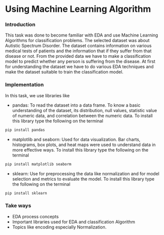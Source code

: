 # Using Machine Learning Algorithm

### Introduction

This task was done to become familiar with EDA and use Machine Learning Algorithms for classification problems. The selected dataset was about Autistic Spectrum Disorder. The dataset contains information on various medical tests of patients and the information that if they suffer from that disease or not. From the provided data we have to make a classification model to predict whether any person is suffering from the disease. At first for understanding the dataset we have to do various EDA techniques and make the dataset suitable to train the classification model.

### Implementation

In this task, we use libraries like

- pandas: To read the dataset into a data frame. To know a basic understanding of the dataset, its distribution, null values, statistic value of numeric data, and correlation between the numeric data.
To install this library type the following on the terminal

```python
pip install pandas
```

- matplotlib and seaborn: Used for data visualization. Bar charts, histograms, box plots, and heat maps were used to understand data in more effective ways.
To install this library type the following on the terminal

```python
pip install matplotlib seaborm
```

- sklearn: Use for preprocessing the data like normalization and for model selection and metrics to evaluate the model.
To install this library type the following on the terminal

```python
pip install sklearn
```

### Take ways

- EDA process concepts
- Important libraries used for EDA and classification Algorithm
- Topics like encoding especially Normalization.
